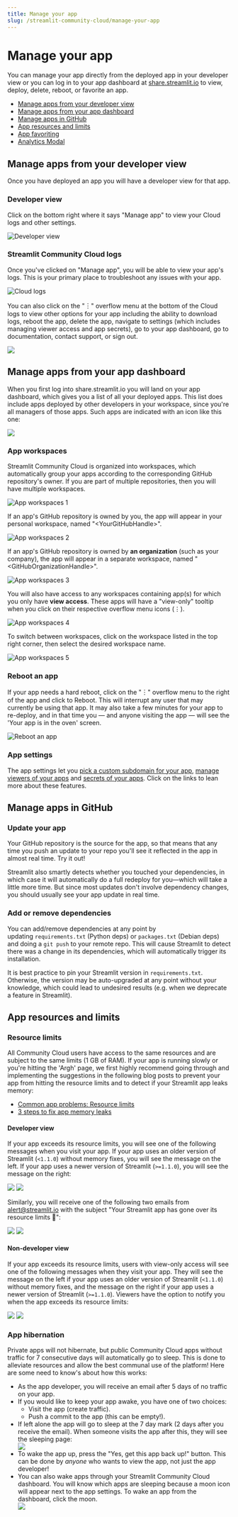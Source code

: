 ```yaml
---
title: Manage your app
slug: /streamlit-community-cloud/manage-your-app
---
```


# Manage your app

You can manage your app directly from the deployed app in your developer view or you can log in to your app dashboard at [share.streamlit.io](https://share.streamlit.io/) to view, deploy, delete, reboot, or favorite an app.

- [Manage apps from your developer view](#manage-apps-from-your-developer-view)
- [Manage apps from your app dashboard](/streamlit-community-cloud/get-started/manage-your-app#manage-apps-from-your-app-dashboard)
- [Manage apps in GitHub](/streamlit-community-cloud/get-started/manage-your-app#manage-apps-in-github)
- [App resources and limits](/streamlit-community-cloud/get-started/manage-your-app#app-resources-and-limits)
- [App favoriting](/streamlit-community-cloud/get-started/manage-your-app#app-favoriting)
- [Analytics Modal](/streamlit-community-cloud/get-started/manage-your-app#analytics-modal)

## Manage apps from your developer view

Once you have deployed an app you will have a developer view for that app.

### Developer view

Click on the bottom right where it says "Manage app" to view your Cloud logs and other settings.

![Developer view](/images/streamlit-community-cloud/developer-view.png)

### Streamlit Community Cloud logs

Once you've clicked on "Manage app", you will be able to view your app's logs. This is your primary place to troubleshoot any issues with your app.

![Cloud logs](/images/streamlit-community-cloud/cloud-logs.png)

You can also click on the "︙" overflow menu at the bottom of the Cloud logs to view other options for your app including the ability to download logs, reboot the app, delete the app, navigate to settings (which includes managing viewer access and app secrets), go to your app dashboard, go to documentation, contact support, or sign out.

<div style={{ maxWidth: '45%', marginBottom: '-3em', marginLeft: '10em' }}>
    <Image src="/images/streamlit-community-cloud/cloud-logs-overflow.png" />
</div>

## Manage apps from your app dashboard

When you first log into share.streamlit.io you will land on your app dashboard, which gives you a list of all your deployed apps. This list does include apps deployed by other developers in your workspace, since you're all managers of those apps. Such apps are indicated with an icon like this one:

<div style={{ maxWidth: '45%', marginBottom: '-3em', marginLeft: '10em' }}>
    <Image src="/images/streamlit-community-cloud/app-dashboard.png" />
</div>

### App workspaces

Streamlit Community Cloud is organized into workspaces, which automatically group your apps according to the corresponding GitHub repository's owner. If you are part of multiple repositories, then you will have multiple workspaces.

![App workspaces 1](/images/streamlit-community-cloud/app-workspaces-1.gif)

If an app's GitHub repository is owned by you, the app will appear in your personal workspace, named "<YourGitHubHandle\>".

![App workspaces 2](/images/streamlit-community-cloud/app-workspaces-2.png)

If an app's GitHub repository is owned by **an organization** (such as your company), the app will appear in a separate workspace, named "<GitHubOrganizationHandle\>".

![App workspaces 3](/images/streamlit-community-cloud/app-workspaces-3.jpg)

You will also have access to any workspaces containing app(s) for which you only have **view access**. These apps will have a "view-only" tooltip when you click on their respective overflow menu icons (⋮).

![App workspaces 4](/images/streamlit-community-cloud/app-workspaces-4.png)

To switch between workspaces, click on the workspace listed in the top right corner, then select the desired workspace name.

![App workspaces 5](/images/streamlit-community-cloud/app-workspaces-5.png)

### Reboot an app

If your app needs a hard reboot, click on the "︙" overflow menu to the right of the app and click to Reboot. This will interrupt any user that may currently be using that app. It may also take a few minutes for your app to re-deploy, and in that time you — and anyone visiting the app — will see the 'Your app is in the oven' screen.

![Reboot an app](/images/streamlit-community-cloud/reboot-an-app.png)

### App settings

The app settings let you [pick a custom subdomain for your app](/streamlit-community-cloud/get-started/deploy-an-app#your-app-url), [manage viewers of your apps](/streamlit-community-cloud/get-started/share-your-app#adding-viewers-from-your-dashboard) and [secrets of your apps](/streamlit-community-cloud/get-started/deploy-an-app/connect-to-data-sources/secrets-management). Click on the links to lean more about these features.

## Manage apps in GitHub

### Update your app

Your GitHub repository is the source for the app, so that means that any time you push an update to your repo you'll see it reflected in the app in almost real time. Try it out!

Streamlit also smartly detects whether you touched your dependencies, in which case it will automatically do a full redeploy for you—which will take a little more time. But since most updates don't involve dependency changes, you should usually see your app update in real time.

### Add or remove dependencies

You can add/remove dependencies at any point by updating `requirements.txt` (Python deps) or `packages.txt` (Debian deps) and doing a `git push` to your remote repo. This will cause Streamlit to detect there was a change in its dependencies, which will automatically trigger its installation.

It is best practice to pin your Streamlit version in `requirements.txt`. Otherwise, the version may be auto-upgraded at any point without your knowledge, which could lead to undesired results (e.g. when we deprecate a feature in Streamlit).

## App resources and limits

### Resource limits

<!-- The exact resources and limits will depend on [your workspace plan](https://streamlit.io/cloud). If you need more apps or more resources for your apps you can upgrade your plan or reach out to [support@streamlit.io](mailto:support@streamlit.io). -->

All Community Cloud users have access to the same resources and are subject to the same limits (1 GB of RAM).
If your app is running slowly or you're hitting the 'Argh' page, we first highly recommend going through and implementing the suggestions in the following blog posts to prevent your app from hitting the resource limits and to detect if your Streamlit app leaks memory:

- [Common app problems: Resource limits](https://blog.streamlit.io/common-app-problems-resource-limits/)
- [3 steps to fix app memory leaks](https://blog.streamlit.io/3-steps-to-fix-app-memory-leaks/)
<!-- If you need more apps or more resources for your apps, you can reach out to us on our [Community forum](https://discuss.streamlit.io/). -->

#### Developer view

If your app exceeds its resource limits, you will see one of the following messages when you visit your app. If your app uses an older version of Streamlit (`<1.1.0`) without memory fixes, you will see the message on the left. If your app uses a newer version of Streamlit (`>=1.1.0`), you will see the message on the right:

<Flex>
<Image src="/images/streamlit-community-cloud/resource-limits-dev-1.png" />
<Image src="/images/streamlit-community-cloud/resource-limits-dev-2.png" />
</Flex>

Similarly, you will receive one of the following two emails from [alert@streamlit.io](mailto:alert@streamlit.io) with the subject "Your Streamlit app has gone over its resource limits 🤯":

<Flex>
<Image src="/images/streamlit-community-cloud/resource-limits-email-1.png" />
<Image src="/images/streamlit-community-cloud/resource-limits-email-2.png" />
</Flex>

#### Non-developer view

If your app exceeds its resource limits, users with view-only access will see one of the following messages when they visit your app. They will see the message on the left if your app uses an older version of Streamlit (`<1.1.0`) without memory fixes, and the message on the right if your app uses a newer version of Streamlit (`>=1.1.0`). Viewers have the option to notify you when the app exceeds its resource limits:

<Flex>
<Image src="/images/streamlit-community-cloud/resource-limits-viewer-1.png" />
<Image src="/images/streamlit-community-cloud/resource-limits-viewer-2.png" />
</Flex>

### App hibernation

<!-- Private apps on Teams or Enterprise plans will not hibernate, but for public and Free tier apps without traffic for 7 consecutive days, will automatically go to sleep. This is done to alleviate resources and allow the best communal use of the platform! Here are some need to know's about how this works: -->

Private apps will not hibernate, but public Community Cloud apps without traffic for 7 consecutive days will automatically go to sleep. This is done to alleviate resources and allow the best communal use of the platform! Here are some need to know's about how this works:

- As the app developer, you will receive an email after 5 days of no traffic on your app.
- If you would like to keep your app awake, you have one of two choices:
  - Visit the app (create traffic).
  - Push a commit to the app (this can be empty!).
- If left alone the app will go to sleep at the 7 day mark (2 days after you receive the email). When someone visits the app after this, they will see the sleeping page:
    <div style={{ maxWidth: '55%', marginBottom: '-3em', marginLeft: '5em' }}>
        <Image src="/images/spin_down.png" />
    </div>
- To wake the app up, press the "Yes, get this app back up!" button. This can be done by *anyone* who wants to view the app, not just the app developer!
- You can also wake apps through your Streamlit Community Cloud dashboard. You will know which apps are sleeping because a moon icon will appear next to the app settings. To wake an app from the dashboard, click the moon.
    <div style={{ maxWidth: '85%' }}>
        <Image src="/images/sleeping_app_moon.png" />
    </div>
